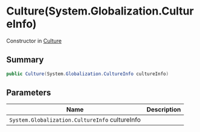 # Culture(System.Globalization.CultureInfo)

Constructor in [Culture](./)

## Summary

```csharp
public Culture(System.Globalization.CultureInfo cultureInfo)
```

## Parameters

| Name                                           | Description |
| ---------------------------------------------- | ----------- |
| `System.Globalization.CultureInfo` cultureInfo |             |
